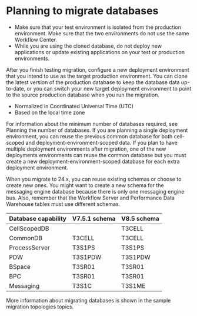 # Planning to migrate databases

- Make sure that your test environment is isolated from the production environment. Make sure that
the two environments do not use the same Workflow Center.
- While you are using the cloned database, do not deploy new applications or update existing
applications on your test or production environments.

After you finish testing migration, configure a new deployment environment that you intend to use
as the target production environment. You can clone the latest version of the production database to
keep the database data up-to-date, or you can switch your new target deployment environment to point
to the source production database when you run the migration.

- Normalized in Coordinated Universal Time (UTC)
- Based on the local time zone

For information about the minimum number of databases required,
see Planning the number of databases. If you are planning a single
deployment environment, you can reuse the previous common database
for both cell-scoped and deployment-environment-scoped data. If you
plan to have multiple deployment environments after migration, one
of the new deployments environments can reuse the common database
but you must create a new deployment-environment-scoped database for
each extra deployment environment.

When you migrate to 24.x, you can reuse
existing schemas or choose to create new ones. You might want to create a new schema for the
messaging engine database because there is only one messaging engine bus. Also, remember that the
Workflow Server and
Performance Data Warehouse tables must use different schemas.

| Database capability   | V7.5.1 schema   | V8.5 schema   |
|-----------------------|-----------------|---------------|
| CellScopedDB          |                 | T3CELL        |
| CommonDB              | T3CELL          | T3CELL        |
| ProcessServer         | T3S1PS          | T3S1PS        |
| PDW                   | T3S1PDW         | T3S1PDW       |
| BSpace                | T3SR01          | T3SR01        |
| BPC                   | T3SR01          | T3SR01        |
| Messaging             | T3S1C           | T3S1ME        |

More information about migrating databases is shown in the sample
migration topologies topics.